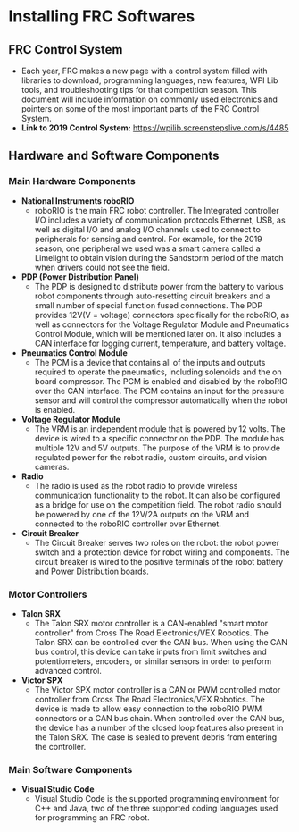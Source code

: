 # Installing FRC Softwares
## FRC Control System
* Each year, FRC makes a new page with a control system filled with libraries to download, programming languages, 
new features, WPI Lib tools, and troubleshooting tips for that competition season. This document will include information on 
commonly used electronics and pointers on some of the most important parts of the FRC Control System.
* **Link to 2019 Control System:** 
https://wpilib.screenstepslive.com/s/4485

## Hardware and Software Components
### **Main Hardware Components**
* **National Instruments roboRIO**
  - roboRIO is the main FRC robot controller. The Integrated controller I/O includes a variety of communication protocols Ethernet, USB, as well as digital I/O and analog I/O channels used to connect to peripherals for sensing and control. For example, for the 2019 season, one peripheral we used was a smart camera called a Limelight to obtain vision during the Sandstorm period of the match when drivers could not 
    see the field.
* **PDP (Power Distribution Panel)**
  - The PDP is designed to distribute power from the battery to various robot components through auto-resetting circuit breakers and a small number of special function fused connections. The PDP provides 12V(V = voltage) connectors specifically for the roboRIO, as well as connectors for the Voltage Regulator Module and Pneumatics Control Module, which will be mentioned later on. It also includes a CAN interface for logging current, temperature, and battery voltage.
* **Pneumatics Control Module**
  - The PCM is a device that contains all of the inputs and outputs required to operate the pneumatics, including solenoids and the on board compressor. The PCM is enabled and disabled by the roboRIO over the CAN interface. The PCM contains an input for the pressure sensor and will control the compressor automatically when the robot is enabled.
* **Voltage Regulator Module**
  - The VRM is an independent module that is powered by 12 volts. The device is wired to a specific connector on the PDP. The module has multiple 12V and 5V outputs. The purpose of the VRM is to provide regulated power for the robot radio, custom circuits, and vision cameras.
* **Radio**
  - The radio is used as the robot radio to provide wireless communication functionality to the robot. It can also be configured as a bridge for use on the competition field. The robot radio should be powered by one of the 12V/2A outputs on the VRM and connected to the roboRIO controller over Ethernet.
* **Circuit Breaker**
  - The Circuit Breaker serves two roles on the robot: the robot power switch and a protection device for robot wiring and components. The circuit breaker is wired to the positive terminals of the robot battery and Power Distribution boards.
### Motor Controllers
* **Talon SRX**
  - The Talon SRX motor controller is a CAN-enabled "smart motor controller" from Cross The Road Electronics/VEX Robotics. The Talon SRX can be controlled over the CAN bus. When using the CAN bus control, this device can take inputs from limit switches and potentiometers, encoders, or similar sensors in order to perform advanced control.
* **Victor SPX**
  - The Victor SPX motor controller is a CAN or PWM controlled motor controller from Cross The Road Electronics/VEX Robotics. The device is made to allow easy connection to the roboRIO PWM connectors or a CAN bus chain. When controlled over the CAN bus, the device has a number of the closed loop features also present in the Talon SRX. The case is sealed to prevent debris from entering the controller.
  
### Main Software Components
* **Visual Studio Code**
  - Visual Studio Code is the supported programming environment for C++ and Java, two of the three supported coding languages used for programming an FRC robot. 




